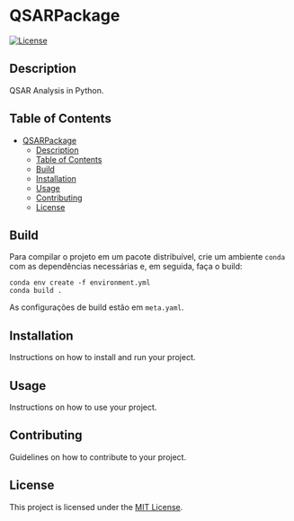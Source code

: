 # QSARPackage

[![License](https://img.shields.io/badge/license-GPLv3.0+-blue.svg)](LICENSE)

## Description

QSAR Analysis in Python.

## Table of Contents

- [QSARPackage](#qsarpackage)
  - [Description](#description)
  - [Table of Contents](#table-of-contents)
  - [Build](#build)
  - [Installation](#installation)
  - [Usage](#usage)
  - [Contributing](#contributing)
  - [License](#license)

## Build

Para compilar o projeto em um pacote distribuível, crie um ambiente `conda` com as dependências necessárias e, em seguida, faça o build:

```shell
conda env create -f environment.yml
conda build .
```

As configurações de build estão em `meta.yaml`.

## Installation

Instructions on how to install and run your project.

## Usage

Instructions on how to use your project.

## Contributing

Guidelines on how to contribute to your project.

## License

This project is licensed under the [MIT License](LICENSE).
